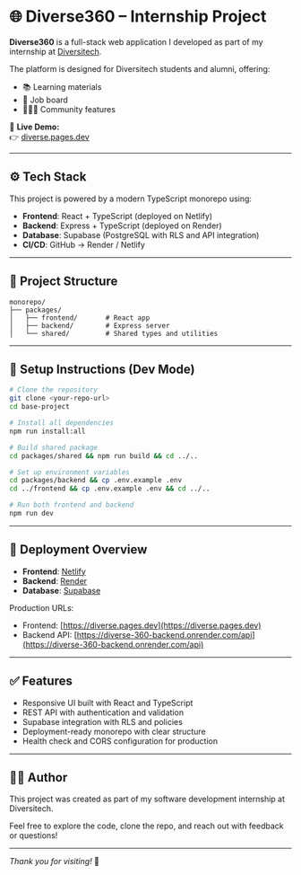 # 🌐 Diverse360 – Internship Project

**Diverse360** is a full-stack web application I developed as part of my internship at [Diversitech](https://www.diversitech.co.il).

The platform is designed for Diversitech students and alumni, offering:
- 📚 Learning materials
- 💼 Job board
- 🧑‍🤝‍🧑 Community features

🔗 **Live Demo:**  
👉 [diverse.pages.dev](https://diverse.pages.dev)

---

## ⚙️ Tech Stack

This project is powered by a modern TypeScript monorepo using:

- **Frontend**: React + TypeScript (deployed on Netlify)
- **Backend**: Express + TypeScript (deployed on Render)
- **Database**: Supabase (PostgreSQL with RLS and API integration)
- **CI/CD**: GitHub → Render / Netlify

---

## 📁 Project Structure

```
monorepo/
├── packages/
│   ├── frontend/       # React app
│   ├── backend/        # Express server
│   └── shared/         # Shared types and utilities
```

---

## 🚀 Setup Instructions (Dev Mode)

```bash
# Clone the repository
git clone <your-repo-url>
cd base-project

# Install all dependencies
npm run install:all

# Build shared package
cd packages/shared && npm run build && cd ../..

# Set up environment variables
cd packages/backend && cp .env.example .env
cd ../frontend && cp .env.example .env && cd ../..

# Run both frontend and backend
npm run dev
```

---

## 🏁 Deployment Overview

- **Frontend**: [Netlify](https://netlify.com)
- **Backend**: [Render](https://render.com)
- **Database**: [Supabase](https://supabase.com)

Production URLs:
- Frontend: [https://diverse.pages.dev](https://diverse.pages.dev)
- Backend API: [https://diverse-360-backend.onrender.com/api](https://diverse-360-backend.onrender.com/api)

---

## ✅ Features

- Responsive UI built with React and TypeScript
- REST API with authentication and validation
- Supabase integration with RLS and policies
- Deployment-ready monorepo with clear structure
- Health check and CORS configuration for production

---

## 🧑‍💻 Author

This project was created as part of my software development internship at Diversitech.

Feel free to explore the code, clone the repo, and reach out with feedback or questions!

---

*Thank you for visiting!* 🚀